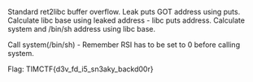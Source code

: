 Standard ret2libc buffer overflow.
Leak puts GOT address using puts.
Calculate libc base using leaked address - libc puts address.
Calculate system and /bin/sh address using libc base.

Call system(/bin/sh) - Remember RSI has to be set to 0 before calling system.

Flag: TIMCTF{d3v_fd_i5_sn3aky_backd00r}
